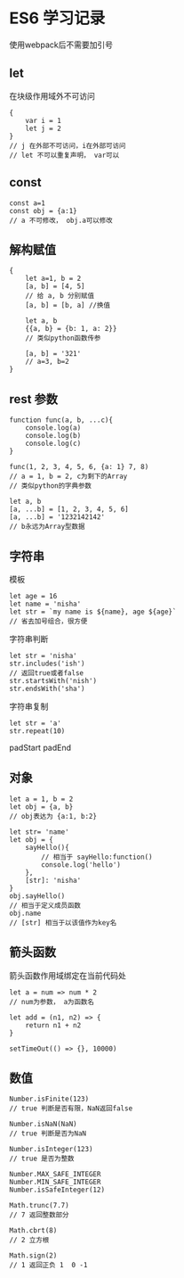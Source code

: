 # ES6 学习记录

使用webpack后不需要加引号

## let
在块级作用域外不可访问

    {
        var i = 1
        let j = 2
    }
    // j 在外部不可访问，i在外部可访问
    // let 不可以重复声明， var可以

## const

    const a=1
    const obj = {a:1}
    // a 不可修改， obj.a可以修改


## 解构赋值

    {
        let a=1, b = 2
        [a, b] = [4, 5]
        // 给 a, b 分别赋值
        [a, b] = [b, a] //换值

        let a, b
        {{a, b} = {b: 1, a: 2}}
        // 类似python函数传参

        [a, b] = '321'
        // a=3, b=2
    }


## rest 参数

    function func(a, b, ...c){
        console.log(a)
        console.log(b)
        console.log(c)
    }

    func(1, 2, 3, 4, 5, 6, {a: 1} 7, 8)
    // a = 1, b = 2, c为剩下的Array
    // 类似python的字典参数

    let a, b
    [a, ...b] = [1, 2, 3, 4, 5, 6]
    [a, ...b] = '1232142142'
    // b永远为Array型数据


## 字符串
模板

    let age = 16
    let name = 'nisha'
    let str = `my name is ${name}, age ${age}`
    // 省去加号组合，很方便

字符串判断

    let str = 'nisha'
    str.includes('ish')
    // 返回true或者false
    str.startsWith('nish')
    str.endsWith('sha')
    
字符串复制

    let str = 'a'
    str.repeat(10)

padStart padEnd


## 对象
    let a = 1, b = 2
    let obj = {a, b}
    // obj表达为 {a:1, b:2}

    let str= 'name'
    let obj = {
        sayHello(){
            // 相当于 sayHello:function()
            console.log('hello')
        },
        [str]: 'nisha'
    }
    obj.sayHello()
    // 相当于定义成员函数
    obj.name
    // [str] 相当于以该值作为key名


## 箭头函数
箭头函数作用域绑定在当前代码处

    let a = num => num * 2
    // num为参数， a为函数名

    let add = (n1, n2) => {
        return n1 + n2
    }

    setTimeOut(() => {}, 10000)


## 数值

    Number.isFinite(123)
    // true 判断是否有限，NaN返回false

    Number.isNaN(NaN)
    // true 判断是否为NaN

    Number.isInteger(123)
    // true 是否为整数

    Number.MAX_SAFE_INTEGER
    Number.MIN_SAFE_INTEGER
    Number.isSafeInteger(12)
    
    Math.trunc(7.7)
    // 7 返回整数部分

    Math.cbrt(8)
    // 2 立方根

    Math.sign(2)
    // 1 返回正负 1  0 -1



